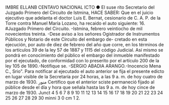 IMBRE
ELLANB
CENTAVO
NACIONAL
ICTO
●
El suse rito Secretario del Juzgado Primero del
Circuito de Istmina,
HACE SABER:
Que en el juicio ejecutivo que adelanta el doctor
Luis E. Bernat, cesionario de C. A. P. de la Torre contra Manuel
María Lozano, ha recaido el auto siguiente:
16.
#Juzgado Primero del Circuito. -Istmina, febrero veintiocho de
mil novecientos treinta. -Dese aviso a los señores Ogistrador de
Instrumentos Públicos y Notario de este Circuito del embargo de-
cretado en esta ejecución, por auto de diez de febrero del año que
corre, en los términos de los artículos 39 de la ley 57 de 1887 y
1115 del código Judicial. Así mismo se pondrá en conocimiento del
público el embargo del inmueble manifestado por el ejecutado, de
conformidad con lo preserito por el artículo 200 de la ley 105 de
1890.-Notifique se. -SERGIO ABADIA ARANGO.-Inocencio Mena C., Srio".
Para notificar al ejecutado el auto anterior se fija el
presente edicto en lugar visible de la Secretaría por 24 horas, a
las 9 a. m. de hoy cuatro de marzo de 1930.
منور
Certifico que el anterior sciste permaneció fijado al públice
desde el día y hora que señala hasta las 9 a. m. de hoy cince
de marzo de 1930.
Junct
4 5 6 7 8 9 10 11 12 13 14 15 16 17 18 19 20 21 22 23 24 25 26 27 28 29 30
minni
3
0 cm 1 2.
